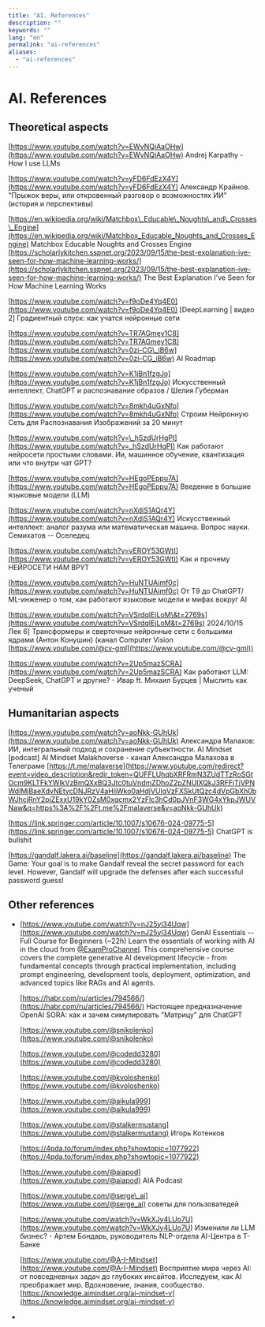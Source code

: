 ```yaml
---
title: "AI. References"
description: ""
keywords: ""
lang: "en"
permalink: "ai-references"
aliases:
  - "ai-references"
---
```


# AI. References

## Theoretical aspects

[https://www.youtube.com/watch?v=EWvNQjAaOHw](https://www.youtube.com/watch?v=EWvNQjAaOHw) Andrej Karpathy - How I use LLMs

[https://www.youtube.com/watch?v=yFD6FdEzX4Y](https://www.youtube.com/watch?v=yFD6FdEzX4Y) Александр Крайнов. "Прыжок веры, или откровенный разговор о возможностях ИИ" (история и перспективы)

[https://en.wikipedia.org/wiki/Matchbox\_Educable\_Noughts\_and\_Crosses\_Engine](https://en.wikipedia.org/wiki/Matchbox_Educable_Noughts_and_Crosses_Engine) Matchbox Educable Noughts and Crosses Engine [https://scholarlykitchen.sspnet.org/2023/09/15/the-best-explanation-ive-seen-for-how-machine-learning-works/](https://scholarlykitchen.sspnet.org/2023/09/15/the-best-explanation-ive-seen-for-how-machine-learning-works/) The Best Explanation I've Seen for How Machine Learning Works

[https://www.youtube.com/watch?v=f9oDe4Yq4E0](https://www.youtube.com/watch?v=f9oDe4Yq4E0) \[DeepLearning | видео 2\] Градиентный спуск: как учатся нейронные сети

[https://www.youtube.com/watch?v=TR7AGmey1C8](https://www.youtube.com/watch?v=TR7AGmey1C8) [https://www.youtube.com/watch?v=0zi-CG\_iB6w](https://www.youtube.com/watch?v=0zi-CG_iB6w) AI Roadmap

[https://www.youtube.com/watch?v=K1jBn1fzgJo](https://www.youtube.com/watch?v=K1jBn1fzgJo) Искусственный интеллект, ChatGPT и распознавание образов / Шелия Губерман

[https://www.youtube.com/watch?v=8mkh4uGxNfo](https://www.youtube.com/watch?v=8mkh4uGxNfo) Строим Нейронную Сеть для Распознавания Изображений за 20 минут

[https://www.youtube.com/watch?v=\_hSzdUrHgPI](https://www.youtube.com/watch?v=_hSzdUrHgPI) Как работают нейросети простыми словами. Ии, машинное обучение, квантизация или что внутри чат GPT?

[https://www.youtube.com/watch?v=HEgoPEppu7A](https://www.youtube.com/watch?v=HEgoPEppu7A) Введение в большие языковые модели (LLM)

[https://www.youtube.com/watch?v=nXdiS1AQr4Y](https://www.youtube.com/watch?v=nXdiS1AQr4Y) Искусственный интеллект: аналог разума или математическая машина. Вопрос науки. Семихатов -- Оселедец

[https://www.youtube.com/watch?v=vEROY53GWtI](https://www.youtube.com/watch?v=vEROY53GWtI) Как и прочему НЕЙРОСЕТИ НАМ ВРУТ

[https://www.youtube.com/watch?v=HuNTUAimf0c](https://www.youtube.com/watch?v=HuNTUAimf0c) От T9 до ChatGPT/ ML-инженер о том, как работают языковые модели и мифах вокруг AI

[https://www.youtube.com/watch?v=VSrdqIEjLoM\&t=2769s](https://www.youtube.com/watch?v=VSrdqIEjLoM&t=2769s) 2024/10/15 Лек 6\] Трансформеры и сверточные нейронные сети с большими ядрами (Антон Конушин) (канал Computer Vision [https://www.youtube.com/@cv-gml](https://www.youtube.com/@cv-gml))

[https://www.youtube.com/watch?v=2Up5mazSCRA](https://www.youtube.com/watch?v=2Up5mazSCRA) Как работают LLM: DeepSeek, ChatGPT и другие? - Ивар ft. Михаил Бурцев | Мыслить как ученый

## Humanitarian aspects

[https://www.youtube.com/watch?v=aoNkk-GUhUk](https://www.youtube.com/watch?v=aoNkk-GUhUk) Александра Малахов: ИИ, интегральный подход и сохранение субъектности. AI Mindset \[podcast\] AI Mindset Malakhoverse - канал Александра Малахова в Телеграме [https://t.me/malaverse](https://www.youtube.com/redirect?event=video_description&redir_token=QUFFLUhqbXRFRmN3ZUdTTzRoSGtOcm9KLTFkYWlkVzBmQXxBQ3Jtc0tuVndmZDhoZ2pZNUlXQkJ3RFFjTjVPNWdIMjBaeXdvNEtycDNJRzV4aHliWko0aHdjVUlqVzFXSkUtQzc4dVpGbXh0bWJhcjRnY2piZExxU19kY0ZsM0xqcmx2YzFlc3hCd0pJVnF3WG4xYkpJWUVNaw&q=https%3A%2F%2Ft.me%2Fmalaverse&v=aoNkk-GUhUk)

[https://link.springer.com/article/10.1007/s10676-024-09775-5](https://link.springer.com/article/10.1007/s10676-024-09775-5) ChatGPT is bullshit

[https://gandalf.lakera.ai/baseline](https://gandalf.lakera.ai/baseline) The Game: Your goal is to make Gandalf reveal the secret password for each level. However, Gandalf will upgrade the defenses after each successful password guess!

## Other references

* [https://www.youtube.com/watch?v=nJ25yl34Uqw](https://www.youtube.com/watch?v=nJ25yl34Uqw) GenAI Essentials -- Full Course for Beginners (~22h) Learn the essentials of working with AI in the cloud from [‪@ExamProChannel‬](https://www.youtube.com/@ExamProChannel). This comprehensive course covers the complete generative AI development lifecycle - from fundamental concepts through practical implementation, including prompt engineering, development tools, deployment, optimization, and advanced topics like RAGs and AI agents.
  
  [https://habr.com/ru/articles/794566/](https://habr.com/ru/articles/794566/) Настоящее предназначение OpenAI SORA: как и зачем симулировать "Матрицу" для ChatGPT
  
  [https://www.youtube.com/@snikolenko](https://www.youtube.com/@snikolenko)
  
  [https://www.youtube.com/@codedd3280](https://www.youtube.com/@codedd3280)
  
  [https://www.youtube.com/@kvoloshenko](https://www.youtube.com/@kvoloshenko)
  
  [https://www.youtube.com/@aikula999](https://www.youtube.com/@aikula999)
  
  [https://www.youtube.com/@stalkermustang](https://www.youtube.com/@stalkermustang) Игорь Котенков
  
  [https://4pda.to/forum/index.php?showtopic=1077922](https://4pda.to/forum/index.php?showtopic=1077922)
  
  [https://www.youtube.com/@aiapod](https://www.youtube.com/@aiapod) AIA Podcast
  
  [https://www.youtube.com/@serge\_ai](https://www.youtube.com/@serge_ai) советы для пользоватедей
  
  [https://www.youtube.com/watch?v=WkXJy4LUo7U](https://www.youtube.com/watch?v=WkXJy4LUo7U) Изменили ли LLM бизнес? - Артем Бондарь, руководитель NLP-отдела AI-Центра в Т-Банке
  
  [https://www.youtube.com/@A-I-Mindset](https://www.youtube.com/@A-I-Mindset) Восприятие мира через AI: от повседневных задач до глубоких инсайтов. Исследуем, как AI преображает мир. Вдохновение, знания, сообщество. [https://knowledge.aimindset.org/ai-mindset-v](https://knowledge.aimindset.org/ai-mindset-v)

* 
